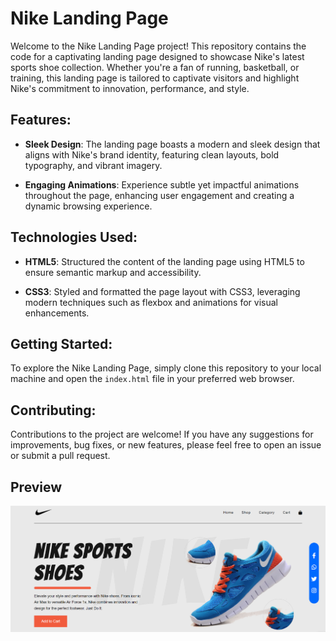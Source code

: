 # Nike Landing Page

Welcome to the Nike Landing Page project! This repository contains the code for a captivating landing page designed to showcase Nike's latest sports shoe collection. Whether you're a fan of running, basketball, or training, this landing page is tailored to captivate visitors and highlight Nike's commitment to innovation, performance, and style.

## Features:

- **Sleek Design**: The landing page boasts a modern and sleek design that aligns with Nike's brand identity, featuring clean layouts, bold typography, and vibrant imagery.
  
- **Engaging Animations**: Experience subtle yet impactful animations throughout the page, enhancing user engagement and creating a dynamic browsing experience.

## Technologies Used:

- **HTML5**: Structured the content of the landing page using HTML5 to ensure semantic markup and accessibility.

- **CSS3**: Styled and formatted the page layout with CSS3, leveraging modern techniques such as flexbox and animations for visual enhancements.

## Getting Started:

To explore the Nike Landing Page, simply clone this repository to your local machine and open the `index.html` file in your preferred web browser.

## Contributing:

Contributions to the project are welcome! If you have any suggestions for improvements, bug fixes, or new features, please feel free to open an issue or submit a pull request.

## Preview

![Nike Landing Page](Nike.png)

